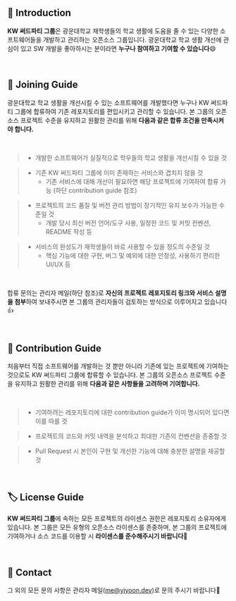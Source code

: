 ## 📌 Introduction

**KW 써드파티 그룹**은 광운대학교 재학생들의 학교 생활에 도움을 줄 수 있는 다양한 소프트웨어들을 개발하고 관리하는 오픈소스 그룹입니다.
광운대학교 학교 생활 개선에 관심이 있고 SW 개발을 좋아하시는 분이라면 **누구나 참여하고 기여할 수 있습니다**😄

<br>

## 🎉 Joining Guide

광운대학교 학교 생활을 개선시킬 수 있는 소프트웨어를 개발했다면 누구나 KW 써드파티 그룹에 합류하여 기존 레포지토리를 편입시키고 관리할 수 있습니다.
본 그룹의 오픈소스 프로젝트 수준을 유지하고 원활한 관리를 위해 **다음과 같은 합류 조건을 만족시켜야 합니다.**

<br>

> - 개발한 소프트웨어가 실질적으로 학우들의 학교 생활을 개선시킬 수 있을 것

> - 기존 KW 써드파티 그룹에 이미 존재하는 서비스와 겹치지 않을 것
>   - 기존 서비스에 대해 개선이 필요하면 해당 프로젝트에 기여하여 합류 가능 (하단 contribution guide 참조)

> - 프로젝트의 코드 품질 및 버전 관리 방법이 장기적인 유지 보수가 가능한 수준일 것
>   - 개발 당시 최신 버전 언어/도구 사용, 일정한 코드 및 커밋 컨벤션, README 작성 등

> - 서비스의 완성도가 재학생들이 바로 사용할 수 있을 정도의 수준일 것
>   - 핵심 기능에 대한 구현, 버그 및 예외에 대한 안정성, 사용하기 편리한 UI/UX 등

<br>

합류 문의는 관리자 메일(하단 참조)로 **자신의 프로젝트 레포지토리 링크와 서비스 설명을 첨부**하여 보내주시면 본 그룹의 관리자들이 검토하는 방식으로 이루어지고 있습니다👍

<br>

## 📝 Contribution Guide

처음부터 직접 소프트웨어를 개발하는 것 뿐만 아니라 기존에 있는 프로젝트에 기여하는 것으로도 KW 써드파티 그룹에 합류할 수 있습니다.
본 그룹의 오픈소스 프로젝트 수준을 유지하고 원활한 관리를 위해 **다음과 같은 사항들을 고려하며 기여합니다.**

<br>

> - 기여하려는 레포지토리에 대한 contribution guide가 이미 명시되어 있다면 이를 따를 것

> - 프로젝트의 코드와 커밋 내역을 분석하고 최대한 기존의 컨벤션을 존중할 것

> - Pull Request 시 본인이 구현 및 개선한 기능에 대해 충분한 설명을 제공할 것

<br>

## 🏷️ License Guide

**KW 써드파티 그룹**에 속하는 모든 프로젝트의 라이센스 권한은 레포지토리 소유자에게 있습니다.
본 그룹은 모든 유형의 오픈소스 라이센스를 존중하며, 본 그룹의 프로젝트에 기여하거나 소스 코드를 이용할 시 **라이센스를 준수해주시기 바랍니다**🙏

<br>

## 📧 Contact

그 외의 모든 문의 사항은 관리자 메일([me@yjyoon.dev](me@yjyoon.dev))로 문의 주시기 바랍니다🤗
